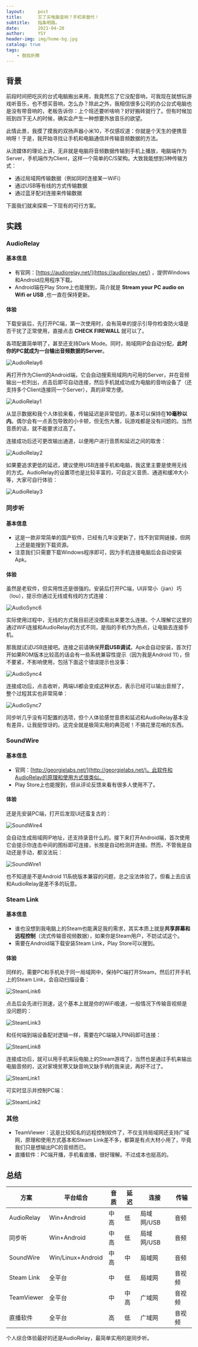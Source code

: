 ```yaml
---
layout:     post
title:      忘了买电脑音响？手机来替代！
subtitle:   指条明路。
date:       2021-04-20
author:     YSY
header-img: img/home-bg.jpg
catalog: true
tags:
    - 鼓捣折腾
---
```


## 背景

前段时间把吃灰的台式电脑搬出来用，我竟然忘了它没配音响，可我现在就想玩游戏听音乐，也不想买音响，怎么办？除此之外，我相信很多公司的办公台式电脑也是没有带音响的，老板告诉你：上个班还要听啥响？好好搬砖就行了。但有时候加班到四下无人的时候，确实会产生一种想要外放音乐的欲望。

此情此景，我摸了摸我的双扬声器小米10，不仅感叹道：你就是个天生的便携音响呀！于是，我开始寻找让手机和电脑通信并传输音频数据的方法。

从流媒体的理论上讲，无非就是电脑将音频数据传输到手机上播放，电脑端作为Server，手机端作为Client，这样一个简单的C/S架构。大致我能想到3种传输方式：

- 通过局域网传输数据（例如同时连接某一WiFi）
- 通过USB等有线的方式传输数据
- 通过蓝牙配对连接来传输数据

下面我们就来探索一下现有的可行方案。

## 实践

### AudioRelay

#### 基本信息

- 有官网：[https://audiorelay.net/](https://audiorelay.net/) ，提供Windows和Android应用程序下载。
- Android端在Play Store上也能搜到，简介就是 **Stream your PC audio on Wifi or USB** ,也一直在保持更新。

#### 体验

下载安装后，先打开PC端，第一次使用时，会有简单的提示引导你检查防火墙是否干扰了正常使用，直接点击 **CHECK FIREWALL** 就可以了。

各项配置简单明了，甚至还支持Dark Mode。同时，局域网IP会自动分配，**此时你的PC就成为一台输出音频数据的Server**。

![AudioRelay6](https://cdnfile.sspai.com/2021/04/13/5ef82a76495b0c5b1e3720493380f073.png?imageView2/2/w/1120/q/90/interlace/1/ignore-error/1/format/webp)

再打开作为Client的Android端，它会自动搜索局域网内可用的Server，并在音频输出一栏列出，点击后即可自动连接，然后手机就成功成为电脑的音响设备了（还支持多个Client连接同一个Server），真的非常方便。

![AudioRelay1](https://cdnfile.sspai.com/2021/04/13/1821d860b0a7ad6f422d05c43ff9ec07.png?imageView2/2/w/1120/q/90/interlace/1/ignore-error/1/format/webp)

从显示数据和我个人体验来看，传输延迟是非常低的，基本可以保持在**10毫秒以内**。偶尔会有一点丢包导致的小卡顿，但无伤大雅，玩游戏都是没有问题的。当然音质的话，就不能要求过高了。

连接成功后还可更改输出通道，以便用户进行音质和延迟之间的取舍：

![AudioRelay2](https://cdnfile.sspai.com/2021/04/13/79087969e71c795dc28449950df43ea5.png?imageView2/2/w/1120/q/90/interlace/1/ignore-error/1/format/webp)

如果要追求更低的延迟，建议使用USB连接手机和电脑，我这里主要是使用无线的方式。AudioRelay的设置项也是比较丰富的，可自定义音质、通道和缓冲大小等，大家可自行体验：

![AudioRelay3](https://cdnfile.sspai.com/2021/04/13/7341e25b789fcfd9438500c8316f71a5.png?imageView2/2/w/1120/q/90/interlace/1/ignore-error/1/format/webp)

### 同步听

#### 基本信息

- 这是一款非常简单的国产软件，已经有几年没更新了，找不到官网链接，但网上还是能搜到下载资源。
- 注意我们只需要下载Windows程序即可，因为手机连接电脑后会自动安装Apk。

#### 体验

虽然是老软件，但实用性还是很强的。安装后打开PC端，UI非常小（jian）巧（lou），提示你通过无线或有线的方式连接：

![AudioSync6](https://cdnfile.sspai.com/2021/04/13/71b2bebaa905578065f27340bc8badc5.png?imageView2/2/w/1120/q/90/interlace/1/ignore-error/1/format/webp)

实际使用过程中，无线的方式我目前还没摸索出来要怎么连接。个人理解它这里的通过WiFi连接和AudioRelay的方式不同，是指的手机作为热点，让电脑去连接手机。

那我就试试USB连接吧。连接之前请确保**开启USB调试**，Apk会自动安装，首次打开如果ROM版本比较高的话会有一些系统兼容性提示（因为我是Android 11），但不要紧，不影响使用，包括下面这个错误提示也没事：

![AudioSync4](https://cdnfile.sspai.com/2021/04/13/78fe4bf1326915d2ca42252ab2dbb566.png?imageView2/2/w/1120/q/90/interlace/1/ignore-error/1/format/webp)

连接成功后，点击收听，两端UI都会变成这种状态，表示已经可以输出音频了，整个过程其实也非常简单：

![AudioSync7](https://cdnfile.sspai.com/2021/04/13/fa0ebd04591d831a239678c10d69e807.png?imageView2/2/w/1120/q/90/interlace/1/ignore-error/1/format/webp)

同步听几乎没有可配置的选项，但个人体验感觉音质和延迟和AudioRelay基本没有差异，让我挺惊讶的。这完全就是极简实用的典范呢！不搞花里花哨的东西。

### SoundWire

#### 基本信息

- 官网：[http://georgielabs.net/](http://georgielabs.net/)。此软件和AudioRelay的原理和使用方式很类似。
- Play Store上也能搜到，但从评论反馈来看有很多人使用不了。

#### 体验

还是先安装PC端，打开后发现UI还蛮复古的：

![SoundWire4](https://cdnfile.sspai.com/2021/04/13/2871a9f8f1e3890a77f2ebbf15efd830.png?imageView2/2/w/1120/q/90/interlace/1/ignore-error/1/format/webp)

会自动生成局域网IP地址，还支持录音什么的。接下来打开Android端，首次使用它会提示你连击中间的图标即可连接，长按是自动检测并连接。然而，不管我是自动还是手动，都没法玩：

![SoundWire1](https://cdnfile.sspai.com/2021/04/13/57c8e7129b7b1d11d59a1f83f32824e1.png?imageView2/2/w/1120/q/90/interlace/1/ignore-error/1/format/webp)

也不知道是不是Android 11系统版本兼容的问题，总之没法体验了。但看上去应该和AudioRelay是差不多的玩意。

### Steam Link

#### 基本信息

- 谁也没想到我电脑上的Steam也能满足我的需求，其实本质上就是**共享屏幕和远程控制**（流式传输音视频数据），如果你是Steam用户，不妨试试这个。
- 需要在Android端下载安装Steam Link，Play Store可以搜到。

#### 体验

同样的，需要PC和手机处于同一局域网中，保持PC端打开Steam，然后打开手机上的Steam Link，会自动扫描设备：

![SteamLink6](https://cdnfile.sspai.com/2021/04/13/186d7c453511da65ab69b288ecee1eaf.png?imageView2/2/w/1120/q/90/interlace/1/ignore-error/1/format/webp)

点击后会先进行测速，这个基本上就是你的WiFi极速，一般情况下传输音视频是没问题的：

![SteamLink3](https://cdnfile.sspai.com/2021/04/13/b3e0d9652e875b3c6f2b94d458b6a9ab.png?imageView2/2/w/1120/q/90/interlace/1/ignore-error/1/format/webp)

和任何端到端设备配对逻辑一样，需要在PC端输入PIN码即可连接：

![SteamLink8](https://cdnfile.sspai.com/2021/04/13/c7f11d47e7df4f67c3171acde7f2872d.png?imageView2/2/w/1120/q/90/interlace/1/ignore-error/1/format/webp)

连接成功后，就可以用手机来玩电脑上的Steam游戏了，当然也是通过手机来输出电脑音频的，这对家境贫寒又缺音响又缺手柄的我来说，再好不过了。

![SteamLink1](https://cdnfile.sspai.com/2021/04/13/b3a1649bd736d5009223627382b1f6a5.png?imageView2/2/w/1120/q/90/interlace/1/ignore-error/1/format/webp)

可实时显示并控制PC端：

![SteamLink2](https://cdnfile.sspai.com/2021/04/13/1dd4ccf57aedb5eaa9608e6524e42362.png?imageView2/2/w/1120/q/90/interlace/1/ignore-error/1/format/webp)

### 其他

- TeamViewer：这是比较知名的远程控制软件了，不仅支持局域网还支持广域网，原理和使用方式基本和Steam Link差不多，都算是有点大材小用了，毕竟我们只是想输出PC的音频而已。
- 直播软件：PC端开播，手机看直播，很好理解。不过成本也挺高的。

## 总结

| 方案       | 平台组合          | 音质 | 延迟 | 连接       | 传输   |
| ---------- | ----------------- | ---- | ---- | ---------- | ------ |
| AudioRelay | Win+Android       | 中高 | 低   | 局域网/USB | 音频   |
| 同步听     | Win+Android       | 中高 | 低   | 局域网/USB | 音频   |
| SoundWire  | Win/Linux+Android | 中高 | 中   | 局域网     | 音频   |
| Steam Link | 全平台            | 中   | 低   | 局域网     | 音视频 |
| TeamViewer | 全平台            | 中   | 中高 | 广域网     | 音视频 |
| 直播软件   | 全平台            | 高   | 低   | 广域网     | 音视频 |

个人综合体验最好的还是AudioRelay，最简单实用的是同步听。
